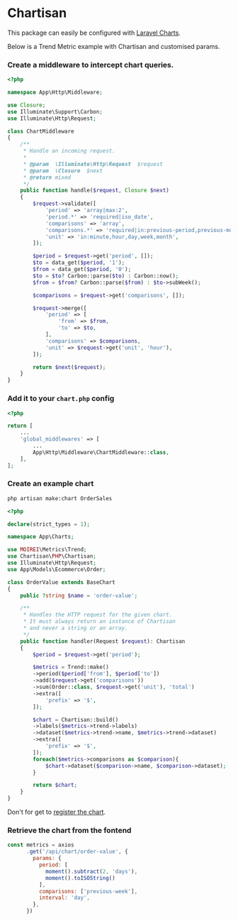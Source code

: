 # Chartisan

This package can easily be configured with [Laravel Charts](https://github.com/ConsoleTVs/Charts).

Below is a Trend Metric example with Chartisan and customised params.

### Create a middleware to intercept chart queries.

```php
<?php

namespace App\Http\Middleware;

use Closure;
use Illuminate\Support\Carbon;
use Illuminate\Http\Request;

class ChartMiddleware
{
    /**
     * Handle an incoming request.
     *
     * @param  \Illuminate\Http\Request  $request
     * @param  \Closure  $next
     * @return mixed
     */
    public function handle($request, Closure $next)
    {
        $request->validate([
            'period' => 'array|max:2',
            'period.*' => 'required|iso_date',
            'comparisons' => 'array',
            'comparisons.*' => 'required|in:previous-period,previous-month,previous-quarter,previous-year',
            'unit' => 'in:minute,hour,day,week,month',
        ]);

        $period = $request->get('period', []);
        $to = data_get($period, '1');
        $from = data_get($period, '0');
        $to = $to? Carbon::parse($to) : Carbon::now();
        $from = $from? Carbon::parse($from) : $to->subWeek();

        $comparisons = $request->get('comparisons', []);

        $request->merge([
            'period' => [
                'from' => $from,
                'to' => $to,
            ],
            'comparisons' => $comparisons,
            'unit' => $request->get('unit', 'hour'),
        ]);

        return $next($request);
    }
}
```

### Add it to your `chart.php` config

```php
<?php

return [
    ...
    'global_middlewares' => [
        ...
        App\Http\Middleware\ChartMiddleware::class,
    ],
];
```

### Create an example chart

```bash
php artisan make:chart OrderSales
```

```php
<?php

declare(strict_types = 1);

namespace App\Charts;

use MOIREI\Metrics\Trend;
use Chartisan\PHP\Chartisan;
use Illuminate\Http\Request;
use App\Models\Ecommerce\Order;

class OrderValue extends BaseChart
{
    public ?string $name = 'order-value';

    /**
     * Handles the HTTP request for the given chart.
     * It must always return an instance of Chartisan
     * and never a string or an array.
     */
    public function handler(Request $request): Chartisan
    {
        $period = $request->get('period');

        $metrics = Trend::make()
        ->period($period['from'], $period['to'])
        ->add($request->get('comparisons'))
        ->sum(Order::class, $request->get('unit'), 'total')
        ->extra([
            'prefix' => '$',
        ]);

        $chart = Chartisan::build()
        ->labels($metrics->trend->labels)
        ->dataset($metrics->trend->name, $metrics->trend->dataset)
        ->extra([
            'prefix' => '$',
        ]);
        foreach($metrics->comparisons as $comparison){
            $chart->dataset($comparison->name, $comparison->dataset);
        }

        return $chart;
    }
}
```
Don't for get to [register the chart](https://charts.erik.cat/guide/create_charts.html#register-the-chart).

### Retrieve the chart from the fontend
```javascript
const metrics = axios
      .get('/api/chart/order-value', {
        params: {
          period: [
            moment().subtract(2, 'days'),
            moment().toISOString()
          ],
          comparisons: ['previous-week'],
          interval: 'day',
        },
      })
```
